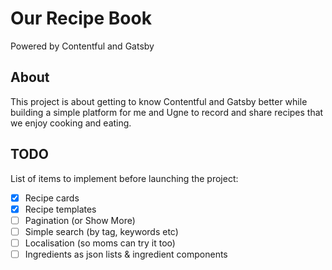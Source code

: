 # Our Recipe Book

Powered by Contentful and Gatsby

## About

This project is about getting to know Contentful and Gatsby better while building a simple platform for me and Ugne to record and share recipes that we enjoy cooking and eating.

## TODO

List of items to implement before launching the project:

- [x] Recipe cards
- [x] Recipe templates
- [ ] Pagination (or Show More)
- [ ] Simple search (by tag, keywords etc)
- [ ] Localisation (so moms can try it too)
- [ ] Ingredients as json lists & ingredient components
